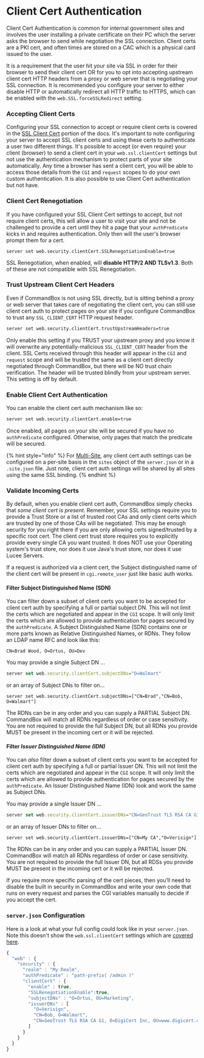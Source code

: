 # Client Cert Authentication

Client Cert Authentication is common for internal government sites and involves the user installing a private certificate on their PC which the server asks the browser to send while negotiation the SSL connection.  Client certs are a PKI cert, and often times are stored on a CAC which is a physical card issued to the user.

It is a requirement that the user hit your site via SSL in order for their browser to send their client cert OR for you to opt into accepting upstream client cert HTTP headers from a proxy or web server that is negotiating your SSL connection.  It is recommended you configure your server to either disable HTTP or automatically redirect all HTTP traffic to HTTPS, which can be enabled with the `web.SSL.forceSSLRedirect` setting.

### Accepting Client Certs

Configuring your SSL connection to accept or require client certs is covered in the [SSL Client Cert](../bindings/ssl-client-certs.md) portion of the docs.  It's important to note configuring your server to accept SSL client certs and using these certs to authenticate a user two different things.  It's possible to accept (or even require) your client (browser) to send a client cert in your `web.ssl.clientCert` settings but not use the authentication mechanism to protect parts of your site automatically.  Any time a browser has sent a client cert, you will be able to access those details from the `CGI` and `request` scopes to do your own custom authentication.  It is also possible to use Client Cert authentication but not have. &#x20;

### Client Cert Renegotiation

If you have configured your SSL Client Cert settings to accept, but not require client certs, this will allow a user to visit your site and not be challenged to provide a cert until they hit a page that your `authPredicate` kicks in and requires authentication.  Only then will the user's browser prompt them for a cert. &#x20;

```
server set web.security.clientCert.SSLRenegotiationEnable=true
```

SSL Renegotiation, when enabled, will **disable HTTP/2 AND TLSv1.3**.  Both of these are not compatible with SSL Renegotiation. &#x20;

### Trust Upstream Client Cert Headers

Even if CommandBox is not using SSL directly, but is sitting behind a proxy or web server that takes care of negotiating the client cert, you can still use client cert auth to protect pages on your site if you configure CommandBox to trust any `SSL_CLIENT_CERT` HTTP request header.

```bash
server set web.security.clientCert.trustUpstreamHeaders=true
```

Only enable this setting if you TRUST your upstream proxy and you know it will overwrite any potentially-malicious `SSL_CLIENT_CERT` header from the client.  SSL Certs received through this header will appear in the `CGI` and `request` scope and will be trusted the same as a client cert directly negotiated through CommandBox, but there will be NO trust chain verification.  The header will be trusted blindly from your upstream server.  This setting is off by default.

### Enable Client Cert Authentication

You can enable the client cert auth mechanism like so:

```bash
server set web.security.clientCert.enable=true
```

Once enabled, all pages on your site will be secured if you have no `authPredicate` configured.  Otherwise, only pages that match the predicate will be secured.

{% hint style="info" %}
For [Multi-Site](../../multi-site-support/), any client cert auth settings can be configured on a per-site basis in the `sites` object of the `server.json` or in a `.site.json` file.  Just note, client cert auth settings will be shared by all sites using the same SSL binding.
{% endhint %}



### Validate Incoming Certs

By default, when you enable client cert auth, CommandBox simply checks that _some client cert is present_.  Remember, your SSL settings require you to provide a Trust Store or a list of trusted root CAs and only client certs which are trusted by one of those CAs will be negotiated.  This may be enough security for you right there if you are only allowing certs signed/trusted by a specific root cert.  The client cert trust store requires you to explicitly provide every single CA you want trusted.  It does NOT use your Operating system's trust store, nor does it use Java's trust store, nor does it use Lucee Servers. &#x20;

If a request is authorized via a client cert, the Subject distinguished name of the client cert will be present in `cgi.remote_user` just like basic auth works.

#### Filter Subject Distinguished Name (SDN)

You can filter down a subset of client certs you want to be accepted for client cert auth by specifying a full or partial subject DN.  This will not limit the certs which are negotiated and appear in the `CGI` scope.  It will only limit the certs which are allowed to provide authentication for pages secured by the `authPredicate`.  A Subject Distinguished Name (SDN) contains one or more parts known as Relative Distinguished Names, or RDNs.  They follow an LDAP name RFC and look like this:

```
CN=Brad Wood, O=Ortus, OU=Dev
```

You may provide a single Subject DN ...

```javascript
server set web.security.clientCert.subjectDNs="O=Walmart"
```

or an array of Subject DNs to filter on...

```
server set web.security.clientCert.subjectDNs=["CN=Brad","CN=Bob, O=Walmart"]
```

The RDNs can be in any order and you can supply a PARTIAL Subject DN.  CommandBox will match all RDNs regardless of order or case sensitivity.  You are not required to provide the full Subject DN, but all RDNs you provide MUST be present in the incoming cert or it will be rejected.

#### Filter _Issuer Distinguished Name (IDN)_

You can _also_ filter down a subset of client certs you want to be accepted for client cert auth by specifying a full or partial Issuer DN.  This will not limit the certs which are negotiated and appear in the `CGI` scope.  It will only limit the certs which are allowed to provide authentication for pages secured by the `authPredicate`.  An Issuer Distinguished Name (IDN) look and work the same as Subject DNs.

You may provide a single Issuer DN ...

```javascript
server set web.security.clientCert.issuerDNs="CN=GeoTrust TLS RSA CA G1, O=DigiCert Inc, OU=www.digicert.com"
```

or an array of Issuer DNs to filter on...

```
server set web.security.clientCert.issuerDNs=["CN=My CA","O=Verisign"]
```

The RDNs can be in any order and you can supply a PARTIAL Issuer DN.  CommandBox will match all RDNs regardless of order or case sensitivity.  You are not required to provide the full Issuer DN, but all RDSs you provide MUST be present in the incoming cert or it will be rejected.

If you require more specific parsing of the cert pieces, then you’ll need to disable the built in security in CommandBox and write your own code that runs on every request and parses the CGI variables manually to decide if you accept the cert.

### `server.json` Configuration

Here is a look at  what your full config could look like in your `server.json`.  Note this doesn't show the `web.ssl.clientCert` settings which are [covered here](../bindings/ssl-client-certs.md).

```javascript
{
  "web" : {
    "security" : {
      "realm" : "My Realm",
      "authPredicate" : "path-prefix( /admin )"
      "clientCert" : {
        "enable" : true,
        "SSLRenegotiationEnable":true,
        "subjectDNs" : "O=Ortus, OU=Marketing",
        "issuerDNs" : [
          "O=Verisign",
          "CN=Bob, O=Walmart",
          "CN=GeoTrust TLS RSA CA G1, O=DigiCert Inc, OU=www.digicert.com"
        ]
      }
    }
  }
}
```



